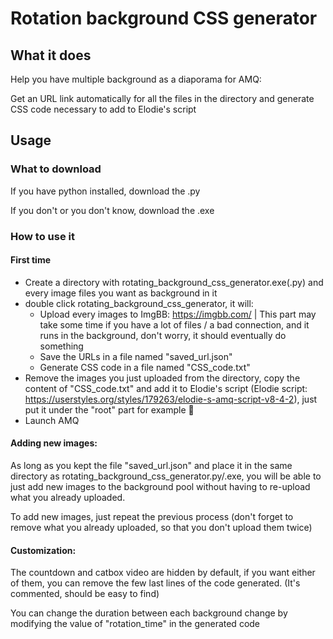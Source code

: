 # Rotation background CSS generator

## What it does
Help you have multiple background as a diaporama for AMQ:

Get an URL link automatically for all the files in the directory and generate CSS code necessary to add to Elodie's script

## Usage
### What to download
If you have python installed, download the .py

If you don't or you don't know, download the .exe

### How to use it
#### First time
- Create a directory with rotating_background_css_generator.exe(.py) and every image files you want as background in it
- double click rotating_background_css_generator, it will:
	- Upload every images to ImgBB: https://imgbb.com/ | This part may take some time if you have a lot of files / a bad connection, and it runs in the background, don't worry, it should eventually do something
	- Save the URLs in a file named "saved_url.json"
	- Generate CSS code in a file named "CSS_code.txt"
- Remove the images you just uploaded from the directory, copy the content of "CSS_code.txt" and add it to Elodie's script (Elodie script: https://userstyles.org/styles/179263/elodie-s-amq-script-v8-4-2), just put it under the "root" part for example :shrug:
- Launch AMQ

#### Adding new images:
As long as you kept the file "saved_url.json" and place it in the same directory as rotating_background_css_generator.py/.exe, you will be able to just add new images to the background pool without having to re-upload what you already uploaded.

To add new images, just repeat the previous process (don't forget to remove what you already uploaded, so that you don't upload them twice)

#### Customization:
The countdown and catbox video are hidden by default, if you want either of them, you can remove the few last lines of the code generated. (It's commented, should be easy to find)

You can change the duration between each background change by modifying the value of "rotation_time" in the generated code
